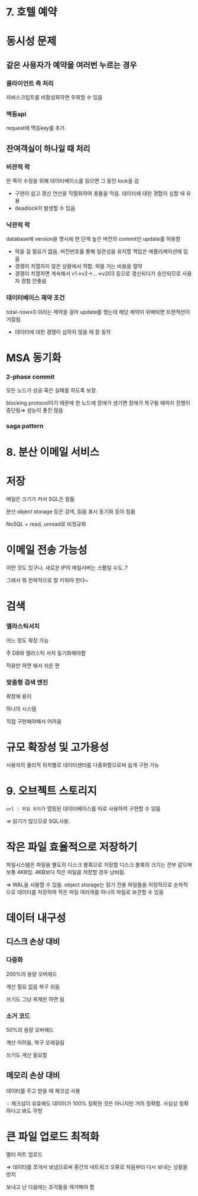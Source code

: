 # 7. 호텔 예약

# 동시성 문제

## 같은 사용자가 예약을 여러번 누르는 경우

### 클라이언트 측 처리

자바스크립트를 비활성화하면 우회할 수 있음

### 멱등api

request에 멱등key를 추가.

## 잔여객실이 하나일 때 처리

### 비관적 락

한 쪽이 수정을 위해 데이터베이스를 읽으면 그 동안 lock을 검

- 구현이 쉽고 갱신 연산을 직렬화하여 충돌을 막음. 데이터에 대한 경합이 심할 때 유용
- deadlock이 발생할 수 있음

### 낙관적 락

database에 version을 명시에 한 단계 높은 버전의 commit만 update를 허용함

- 락을 걸 필요가 없음. 버전번호를 통해 일관성을 유지할 책임은 애플리케이션에 있음
- 경쟁이 치열하지 않은 상황에서 적합. 락을 거는 비용을 절약
- 경쟁이 치열하면 계속해서 v1→v2→…→v203 등으로 갱신되다가 승인되므로 사용자 경험 안좋음

### 데이터베이스 제약 조건

total-now≥0 이라는 제약을 걸어 update를 했는데 해당 제약이 위배되면 트랜잭션이 거절됨

- 데이터에 대한 경쟁이 심하지 않을 때 잘 동작

# MSA 동기화

### 2-phase commit

모든 노드가 성공 혹은 실패를 하도록 보장.

blocking protocol이기 때문에 한 노드에 장애가 생기면 장애가 복구될 때까지 진행이 중단됨⇒ 성능이 좋진 않음

### saga pattern

# 8. 분산 이메일 서비스

# 저장

메일은 크기가 커서 SQL은 힘듦

분산 object storage 등은 검색, 읽음 표시 동기화 등이 힘듦

NoSQL + read, unread로 비정규화

# 이메일 전송 가능성

이런 것도 있구나. 새로운 IP의 메일서버는 스팸일 수도..?

그래서 뭐 전략적으로 잘 키워야 한다~

# 검색

### 엘라스틱서치

어느 정도 확장 가능

주 DB와 엘라스틱 서치 동기화해야함

적용만 하면 돼서 쉬운 편

### 맞춤형 검색 엔진

확장에 용이

하나의 시스템

직접 구현해야해서 어려움

# 규모 확장성 및 고가용성

사용자의 물리적 위치별로 데이터센터를 다중화함으로써 쉽게 구현 가능

# 9. 오브젝트 스토리지

`url : 파일 위치`가 맵핑된 데이터베이스를 따로 사용하여 구현할 수 있음

⇒ 읽기가 많으므로 SQL사용.

# 작은 파일 효율적으로 저장하기

파일시스템은 파일을 별도의 디스크 블록으로 저장함 디스크 블록의 크기는 전부 같으며 보통 4KB임. 4KB보다 작은 파일을 저장할 경우 낭비됨.

⇒ WAL을 사용할 수 있음. object storage는 읽기 전용 파일들을 저장하므로 순차적으로 데이터를 저장하여 작은 파일 여러개를 하나의 파일로 보관할 수 있음

# 데이터 내구성

## 디스크 손상 대비

### 다중화

200%의 용량 오버헤드

계산 필요 없음 복구 쉬움

쓰기도 그냥 복제만 하면 됨

### 소거 코드

50%의 용량 오버헤드

계산 어려움, 복구 오래걸림

쓰기도 계산 필요함

## 메모리 손상 대비

데이터를 주고 받을 때 체크섬 사용

<aside>
💡 체크섬이 유효해도 데이터가 100% 정확한 것은 아니지만 거의 정확함. 사실상 정확하다고 봐도 무방

</aside>

# 큰 파일 업로드 최적화

멀티 파트 업로드

⇒ 데이터를 쪼개서 보냄으로써 중간의 네트워크 오류로 처음부터 다시 보내는 상황을 방지

보내고 난 다음에는 조각들을 제거해야 함
